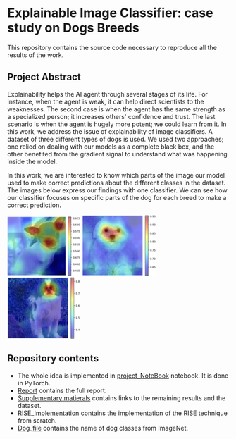 # Explainable Image Classifier: case study on Dogs Breeds
This repository contains the source code necessary to reproduce all the results of the work.

## Project Abstract
 Explainability helps the AI agent through several stages of its life. For instance, when the agent is weak, it can help direct scientists to the weaknesses. The second case is when the agent has the same strength as a specialized person; it increases others' confidence and trust. The last scenario is when the agent is hugely more potent; we could learn from it. In this work, we address the issue of explainability of image classifiers. A dataset of three different types of dogs is used. We used two approaches; one relied on dealing with our models as a complete black box, and the other benefited from the gradient signal to understand what was happening inside the model. 
  
In this work, we are interested to know which parts of the image our model used to make correct predictions about the different classes in the dataset. The images below express our findings with one classifier. We can see how our classifier focuses on specific parts of the dog for each breed to make a correct prediction.
<p float="left">
  <img src="images/3_vit_c.png" width="33%" />
  <img src="images/3_vit_m.png" width="33%" />
  <img src="images/4_vit_j.png" width="33%" />
</p>

## Repository contents
* The whole idea is implemented in [project_NoteBook](Notebook/project_NoteBook.ipynb) notebook. It is done in PyTorch. 
* [Report](report.pdf) contains the full report.
* [Supplementary matierals](supplementary_materials_links.txt) contains links to the remaining results and the dataset.
* [RISE_Implementation](Notebook/rise.py) contains the implementation of the RISE technique from scratch.
* [Dog_file](Notebook/dogs_classes_ImageNet.csv) contains the name of dog classes from ImageNet.
